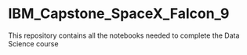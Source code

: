 # IBM_Capstone_SpaceX_Falcon_9
This repository contains all the notebooks needed to complete the Data Science course
